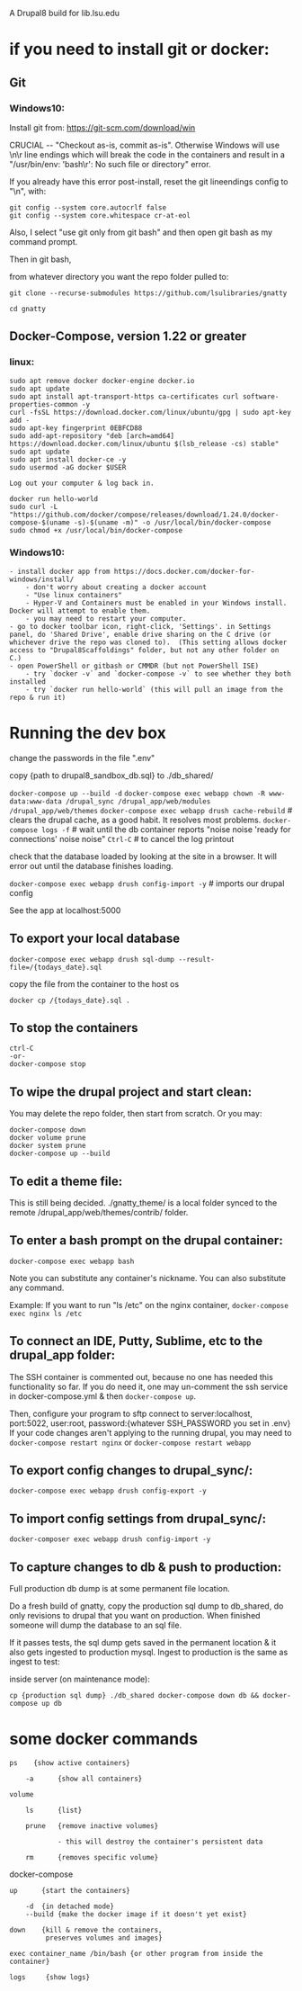 A Drupal8 build for lib.lsu.edu

# if you need to install git or docker:

## Git

### Windows10:

Install git from:  https://git-scm.com/download/win

  CRUCIAL -- "Checkout as-is, commit as-is".  Otherwise Windows will use \n\r line endings which will break the code in the containers and result in a "/usr/bin/env: 'bash\r': No such file or directory" error.

  If you already have this error post-install, reset the git lineendings config to "\n", with:
  
    git config --system core.autocrlf false
    git config --system core.whitespace cr-at-eol
    

  Also, I select "use git only from git bash" and then open git bash as my command prompt.


  Then in git bash, 

  from whatever directory you want the repo folder pulled to:

  `git clone --recurse-submodules https://github.com/lsulibraries/gnatty`
  
  `cd gnatty`

## Docker-Compose, version 1.22 or greater

### linux:

```
sudo apt remove docker docker-engine docker.io
sudo apt update
sudo apt install apt-transport-https ca-certificates curl software-properties-common -y
curl -fsSL https://download.docker.com/linux/ubuntu/gpg | sudo apt-key add -
sudo apt-key fingerprint 0EBFCD88
sudo add-apt-repository "deb [arch=amd64] https://download.docker.com/linux/ubuntu $(lsb_release -cs) stable"
sudo apt update
sudo apt install docker-ce -y
sudo usermod -aG docker $USER
```
```
Log out your computer & log back in.
```
```
docker run hello-world
sudo curl -L "https://github.com/docker/compose/releases/download/1.24.0/docker-compose-$(uname -s)-$(uname -m)" -o /usr/local/bin/docker-compose
sudo chmod +x /usr/local/bin/docker-compose
```

### Windows10:

    - install docker app from https://docs.docker.com/docker-for-windows/install/   
        - don't worry about creating a docker account
        - "Use linux containers"
        - Hyper-V and Containers must be enabled in your Windows install.  Docker will attempt to enable them.
        - you may need to restart your computer.
    - go to docker toolbar icon, right-click, 'Settings'. in Settings panel, do 'Shared Drive', enable drive sharing on the C drive (or whichever drive the repo was cloned to).  (This setting allows docker access to "Drupal8Scaffoldings" folder, but not any other folder on C.)
    - open PowerShell or gitbash or CMMDR (but not PowerShell ISE)
        - try `docker -v` and `docker-compose -v` to see whether they both installed
        - try `docker run hello-world` (this will pull an image from the repo & run it)




# Running the dev box

change the passwords in the file ".env"

copy {path to drupal8_sandbox_db.sql} to ./db_shared/

`docker-compose up --build -d`
`docker-compose exec webapp chown -R www-data:www-data /drupal_sync /drupal_app/web/modules /drupal_app/web/themes`
`docker-compose exec webapp drush cache-rebuild` # clears the drupal cache, as a good habit.  It resolves most problems.
`docker-compose logs -f` # wait until the db container reports "noise noise 'ready for connections' noise noise"
`Ctrl-C` # to cancel the log printout

check that the database loaded by looking at the site in a browser.  It will error out until the database finishes loading.

`docker-compose exec webapp drush config-import -y`  # imports our drupal config

See the app at localhost:5000

## To export your local database

`docker-compose exec webapp drush sql-dump --result-file=/{todays_date}.sql`

copy the file from the container to the host os

`docker cp /{todays_date}.sql .`



## To stop the containers

```
ctrl-C
-or-
docker-compose stop 
```
## To wipe the drupal project and start clean:

You may delete the repo folder, then start from scratch.
Or you may:

```
docker-compose down
docker volume prune
docker system prune
docker-compose up --build
```

## To edit a theme file:

This is still being decided.  ./gnatty_theme/ is a local folder synced to the remote /drupal_app/web/themes/contrib/ folder.

## To enter a bash prompt on the drupal container:

`docker-compose exec webapp bash`

Note you can substitute any container's nickname.  You can also substitute any command.  

Example:  If you want to run "ls /etc" on the nginx container, `docker-compose exec nginx ls /etc`

## To connect an IDE, Putty, Sublime, etc to the drupal_app folder:

The SSH container is commented out, because no one has needed this functionality so far.  If you do need it, one may un-comment the ssh service in docker-compose.yml & then `docker-compose up`.

Then, configure your program to sftp connect to server:localhost, port:5022, user:root, password:{whatever SSH_PASSWORD you set in .env}
If your code changes aren't applying to the running drupal, you may need to `docker-compose restart nginx` or `docker-compose restart webapp`

## To export config changes to drupal_sync/:

`docker-compose exec webapp drush config-export -y`

## To import config settings from drupal_sync/:

`docker-composer exec webapp drush config-import -y`

## To capture changes to db & push to production:

Full production db dump is at some permanent file location.

Do a fresh build of gnatty, copy the production sql dump to db_shared, do only revisions to drupal that you want on production.  When finished someone will dump the database to an sql file.

If it passes tests, the sql dump gets saved in the permanent location & it also gets ingested to production mysql.  Ingest to production is the same as ingest to test:

inside server (on maintenance mode):

`cp {production sql dump} ./db_shared
docker-compose down db && docker-compose up db`

# some docker commands 

    ps    {show active containers}

        -a      {show all containers}

    volume

        ls      {list}

        prune   {remove inactive volumes}

                - this will destroy the container's persistent data

        rm      {removes specific volume}

docker-compose

    up      {start the containers}

        -d  {in detached mode}
        --build {make the docker image if it doesn't yet exist}

    down    {kill & remove the containers,
             preserves volumes and images}

    exec container_name /bin/bash {or other program from inside the container}

    logs     {show logs}
